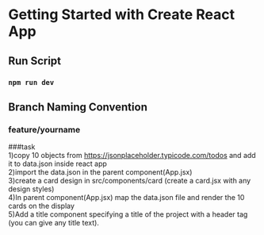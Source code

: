 # Getting Started with Create React App

## Run Script
### `npm run dev`

## Branch Naming Convention
### feature/yourname

###task <br/>
1)copy 10 objects from https://jsonplaceholder.typicode.com/todos and add it to data.json inside react app<br/>
2)import the data.json in the parent component(App.jsx)<br/>
3)create a card design in src/components/card  (create a card.jsx with any design styles)<br/>
4)In parent component(App.jsx) map the data.json file and render the 10 cards on the display<br/>
5)Add a title component specifying a title of the project with a header tag (you can give any title text).<br/>


